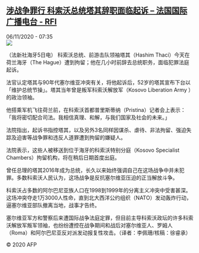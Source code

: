 <!--1604649234000-->
[涉战争罪行 科索沃总统塔其辞职面临起诉 – 法国国际广播电台 - RFI](http://www.rfi.fr//cn/contenu/20201106-%E6%B6%89%E6%88%98%E4%BA%89%E7%BD%AA%E8%A1%8C-%E7%A7%91%E7%B4%A2%E6%B2%83%E6%80%BB%E7%BB%9F%E5%A1%94%E5%85%B6%E8%BE%9E%E8%81%8C%E9%9D%A2%E4%B8%B4%E8%B5%B7%E8%AF%89)
------

<div>06/11/2020 - 07:35</div><img src="https://s.rfi.fr/media/display/f13a3666-1ffd-11eb-a640-005056bf87d6/w:310/p:16x9/int0010b.201106143501.jpg"><div class="t-content__body u-clearfix"><p>（法新社海牙5日电）    科索沃总统、前游击队领袖塔其（Hashim Thaci）今天在荷兰海牙（The Hague）遭到拘留；他在几小时前辞去总统职务，面临犯罪法庭起诉。</p><p>    法官认定塔其与90年代塞尔维亚冲突有关，将他起诉后，52岁的塔其宣布下台以「维护总统节操」。塔其当年曾是叛军科索沃解放军（Kosovo Liberation Army ）的政治领袖。</p><p>    他搭乘军机飞往荷兰前，在科索沃首都普里斯蒂纳（Pristina）记者会上表示：「我将密切配合司法。我相信真理、和解，与我们国家及社会的未来。」</p><p>    法院指出，起诉书指控塔其，以及另外3名同样因谋杀、虐待、非法拘留、强迫失踪及迫害等战争罪和违反人道罪遭到拘留的嫌疑人。</p><p>    法院表示，这些人被移送到位于海牙的科索沃特别分庭（Kosovo Specialist Chambers）拘留机构，将在稍后日期首度出庭。</p><p>    曾任总理的塔其2016年成为总统，长久以来始终强调自己在这场战争中并未犯罪。多数科索沃人民认为，这场战争是反抗塞尔维亚压迫的正当解放斗争。</p><p>    科索沃占多数的阿尔巴尼亚族人口在1998到1999年的分离主义冲突中受害甚深。这场冲突夺走1万3000人性命，直到北大西洋公约组织（NATO）发动轰炸行动，逼塞尔维亚部队撤离当地，战事才告终。</p><p>    塞尔维亚军方和警察后来遭国际战争法庭定罪，但目前主导科索沃政坛的许多科索沃解放军叛军领袖，也纷纷遭控在战争期间和战后对塞尔维亚人、罗姆人（Roma）和阿尔巴尼亚反对派发动报复性攻击。（译者：李佩珊/核稿：徐睿承）</p><p class="t-copyright">© 2020 AFP</p>        </div>
